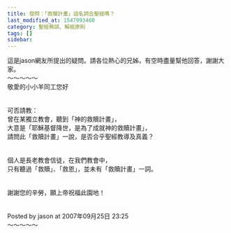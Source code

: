 ```yaml
---
title: 發問：「救贖計畫」這名詞合聖經嗎？
last_modified_at: 1547993460
category: 聖經無誤、解經原則
tags: []
sidebar: 
---
```


<p>這是jason網友所提出的疑問。請各位熱心的兄姊，有空時盡量幫他回答，謝謝大家。<br/><!--more-->～～～～～<br/>敬愛的小小羊同工您好<br/><br/><br/>可否請教：<br/>曾在某獨立教會，聽到「神的救贖計畫」，<br/>大意是「耶穌基督降世，是為了成就神的救贖計畫」，<br/>請問此「救贖計畫」一說，是否合乎聖經教導及真義？<br/><br/><br/>個人是長老教會信徒，在我們教會中，<br/>只有聽過「救贖」、「救恩」，並未有「救贖計畫」一詞。<br/><br/><br/>謝謝您的辛勞，願上帝祝福此園地！<br/><br/><br/>Posted by jason at 2007年09月25日 23:25 <br/>～～～～～<br/></p>